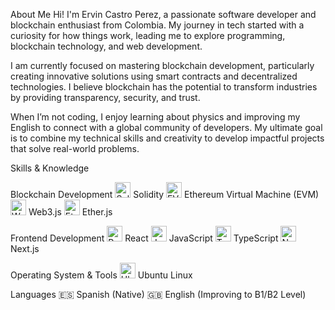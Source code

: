 About Me
Hi! I'm Ervin Castro Perez, a passionate software developer and blockchain enthusiast from Colombia. My journey in tech started with a curiosity for how things work, leading me to explore programming, blockchain technology, and web development.

I am currently focused on mastering blockchain development, particularly creating innovative solutions using smart contracts and decentralized technologies. I believe blockchain has the potential to transform industries by providing transparency, security, and trust.

When I’m not coding, I enjoy learning about physics and improving my English to connect with a global community of developers. My ultimate goal is to combine my technical skills and creativity to develop impactful projects that solve real-world problems.

Skills & Knowledge

Blockchain Development
<img src="https://img.icons8.com/fluency/48/solidity.png" alt="Solidity" width="25"/> Solidity
<img src="https://img.icons8.com/ios/50/ethereum.png" alt="EVM" width="25"/> Ethereum Virtual Machine (EVM)
<img src="https://img.icons8.com/color/48/web3.png" alt="Web3.js" width="25"/> Web3.js
<img src="https://img.icons8.com/color/48/ether.png" alt="Ether.js" width="25"/> Ether.js

Frontend Development
<img src="https://img.icons8.com/office/48/react.png" alt="React" width="25"/> React
<img src="https://img.icons8.com/color/48/javascript.png" alt="JavaScript" width="25"/> JavaScript
<img src="https://img.icons8.com/color/48/typescript.png" alt="TypeScript" width="25"/> TypeScript
<img src="https://img.icons8.com/color/48/nextjs.png" alt="Next.js" width="25"/> Next.js

Operating System & Tools
<img src="https://img.icons8.com/color/48/ubuntu--v1.png" alt="Ubuntu" width="25"/> Ubuntu Linux

Languages
🇪🇸 Spanish (Native)
🇬🇧 English (Improving to B1/B2 Level)
